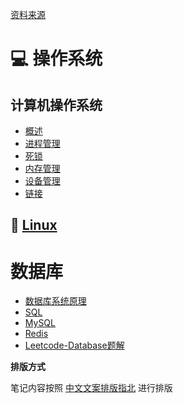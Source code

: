 [资料来源](https://github.com/CyC2018/CS-Notes)

# 💻 操作系统
## 计算机操作系统
+ [概述](概述.md)
+ [进程管理](进程管理.md)
+ [死锁](死锁.md)
+ [内存管理](内存管理.md)
+ [设备管理](设备管理.md)
+ [链接](链接.md)

## 🤖 [Linux](Linux.md)

# 数据库
+ [数据库系统原理](数据库系统原理)
+ [SQL](SQL)
+ [MySQL](MySQL)
+ [Redis](Redis)
+ [Leetcode-Database题解](Leetcode-Database题解)

**排版方式**

笔记内容按照 [中文文案排版指北](https://github.com/sparanoid/chinese-copywriting-guidelines) 进行排版